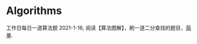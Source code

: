 # Algorithms
工作日每日一道算法题
2021-1-16, 阅读【算法图解】，刷一道二分查找的题目，[简单](https://leetcode-cn.com/problems/que-shi-de-shu-zi-lcof/).
